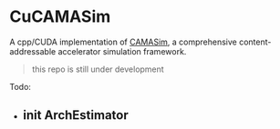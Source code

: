 # CuCAMASim
A cpp/CUDA implementation of [CAMASim](https://github.com/menggg22/CAMASim), a comprehensive content-addressable accelerator simulation framework.

> this repo is still under development

Todo:
- init ArchEstimator
  - 